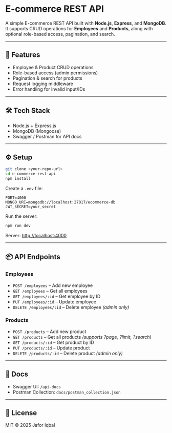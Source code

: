 # E-commerce REST API

A simple E-commerce REST API built with **Node.js**, **Express**, and **MongoDB**. It supports CRUD operations for **Employees** and **Products**, along with optional role-based access, pagination, and search.

---

## 🚀 Features

- Employee & Product CRUD operations
- Role-based access (admin permissions)
- Pagination & search for products
- Request logging middleware
- Error handling for invalid input/IDs

---

## 🛠️ Tech Stack

- Node.js + Express.js
- MongoDB (Mongoose)
- Swagger / Postman for API docs

---

## ⚙️ Setup

```bash
git clone <your-repo-url>
cd e-commerce-rest-api
npm install
```

Create a `.env` file:

```
PORT=4000
MONGO_URI=mongodb://localhost:27017/ecommerce-db
JWT_SECRET=your_secret
```

Run the server:

```bash
npm run dev
```

Server: [http://localhost:4000](http://localhost:4000)

---

## 📦 API Endpoints

### Employees

- `POST /employees` – Add new employee
- `GET /employees` – Get all employees
- `GET /employees/:id` – Get employee by ID
- `PUT /employees/:id` – Update employee
- `DELETE /employees/:id` – Delete employee _(admin only)_

### Products

- `POST /products` – Add new product
- `GET /products` – Get all products _(supports ?page, ?limit, ?search)_
- `GET /products/:id` – Get product by ID
- `PUT /products/:id` – Update product
- `DELETE /products/:id` – Delete product _(admin only)_

---

## 📄 Docs

- Swagger UI: `/api-docs`
- Postman Collection: `docs/postman_collection.json`

---

## 🧩 License

MIT © 2025 Jafor Iqbal
